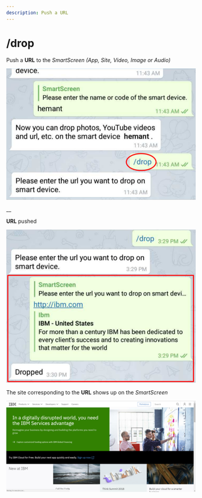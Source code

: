 ```yaml
---
description: Push a URL
---
```


# /drop

Push a **URL** to the _SmartScreen \(App, Site, Video, Image or Audio\)_

![](../.gitbook/assets/d1_t.png)

  
__

**URL** pushed

![](../.gitbook/assets/d2_t.png)

The  site corresponding to the **URL** shows up on the _SmartScreen_

![](../.gitbook/assets/drop_ss_1.png)

